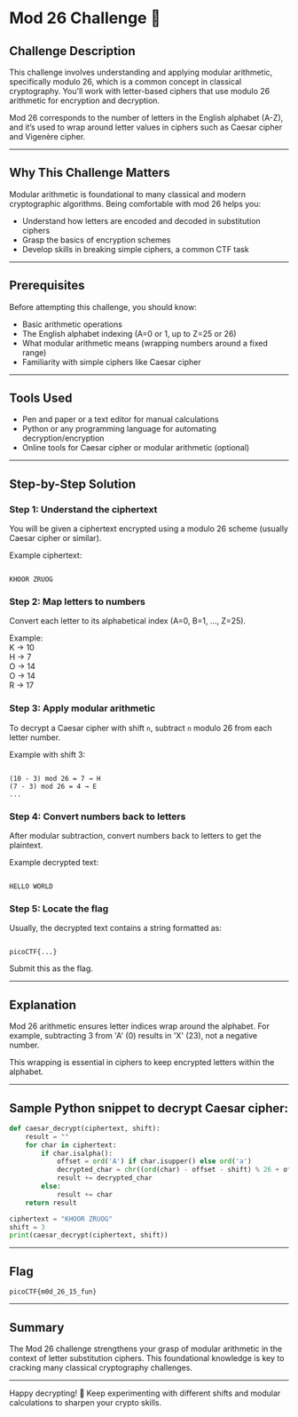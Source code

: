 
# Mod 26 Challenge 🔢

## Challenge Description
This challenge involves understanding and applying modular arithmetic, specifically modulo 26, which is a common concept in classical cryptography. You'll work with letter-based ciphers that use modulo 26 arithmetic for encryption and decryption.

Mod 26 corresponds to the number of letters in the English alphabet (A-Z), and it’s used to wrap around letter values in ciphers such as Caesar cipher and Vigenère cipher.

---

## Why This Challenge Matters
Modular arithmetic is foundational to many classical and modern cryptographic algorithms. Being comfortable with mod 26 helps you:

- Understand how letters are encoded and decoded in substitution ciphers  
- Grasp the basics of encryption schemes  
- Develop skills in breaking simple ciphers, a common CTF task

---

## Prerequisites
Before attempting this challenge, you should know:

- Basic arithmetic operations  
- The English alphabet indexing (A=0 or 1, up to Z=25 or 26)  
- What modular arithmetic means (wrapping numbers around a fixed range)  
- Familiarity with simple ciphers like Caesar cipher

---

## Tools Used
- Pen and paper or a text editor for manual calculations  
- Python or any programming language for automating decryption/encryption  
- Online tools for Caesar cipher or modular arithmetic (optional)

---

## Step-by-Step Solution

### Step 1: Understand the ciphertext
You will be given a ciphertext encrypted using a modulo 26 scheme (usually Caesar cipher or similar).

Example ciphertext:

```

KHOOR ZRUOG

```

### Step 2: Map letters to numbers
Convert each letter to its alphabetical index (A=0, B=1, ..., Z=25).

Example:  
K → 10  
H → 7  
O → 14  
O → 14  
R → 17

### Step 3: Apply modular arithmetic
To decrypt a Caesar cipher with shift `n`, subtract `n` modulo 26 from each letter number.

Example with shift 3:

```

(10 - 3) mod 26 = 7 → H
(7 - 3) mod 26 = 4 → E
...

```

### Step 4: Convert numbers back to letters
After modular subtraction, convert numbers back to letters to get the plaintext.

Example decrypted text:

```

HELLO WORLD

```

### Step 5: Locate the flag
Usually, the decrypted text contains a string formatted as:

```

picoCTF{...}

````

Submit this as the flag.

---

## Explanation
Mod 26 arithmetic ensures letter indices wrap around the alphabet. For example, subtracting 3 from 'A' (0) results in 'X' (23), not a negative number.

This wrapping is essential in ciphers to keep encrypted letters within the alphabet.

---

## Sample Python snippet to decrypt Caesar cipher:

```python
def caesar_decrypt(ciphertext, shift):
    result = ""
    for char in ciphertext:
        if char.isalpha():
            offset = ord('A') if char.isupper() else ord('a')
            decrypted_char = chr((ord(char) - offset - shift) % 26 + offset)
            result += decrypted_char
        else:
            result += char
    return result

ciphertext = "KHOOR ZRUOG"
shift = 3
print(caesar_decrypt(ciphertext, shift))
````

---

## Flag

```
picoCTF{m0d_26_15_fun}
```

---

## Summary

The Mod 26 challenge strengthens your grasp of modular arithmetic in the context of letter substitution ciphers. This foundational knowledge is key to cracking many classical cryptography challenges.

---

Happy decrypting! 🔐
Keep experimenting with different shifts and modular calculations to sharpen your crypto skills.
